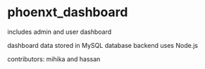 # phoenxt_dashboard
includes admin and user dashboard

dashboard data stored in MySQL database
backend uses Node.js

contributors: mihika and hassan
